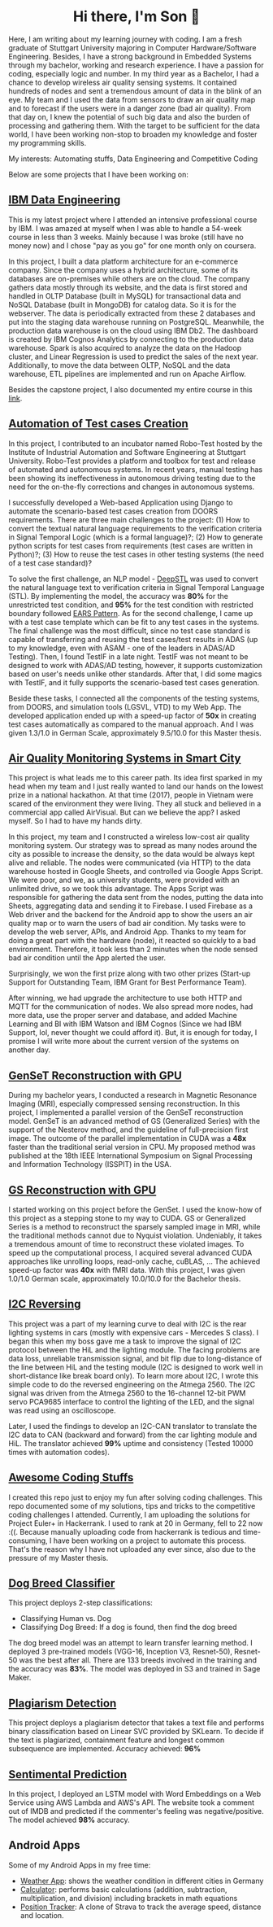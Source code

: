 <h1 align="center">Hi there, I'm Son 👋</h1>

Here, I am writing about my learning journey with coding. I am a fresh graduate of Stuttgart University majoring in Computer Hardware/Software Engineering. Besides, I have a strong background in Embedded Systems through my bachelor, working and research experience. I have a passion for coding, especially logic and number. In my third year as a Bachelor, I had a chance to develop wireless air quality sensing systems. It contained hundreds of nodes and sent a tremendous amount of data in the blink of an eye. My team and I used the data from sensors to draw an air quality map and to forecast if the users were in a danger zone (bad air quality). From that day on, I knew the potential of such big data and also the burden of processing and gathering them. With the target to be sufficient for the data world, I have been working non-stop to broaden my knowledge and foster my programming skills.

My interests: Automating stuffs, Data Engineering and Competitive Coding

Below are some projects that I have been working on:
## [IBM Data Engineering](https://github.com/xzZero/DataEng_IBM/tree/main/13%20-%20Data%20Engineering%20Capstone%20Project)
This is my latest project where I attended an intensive professional course by IBM. I was amazed at myself when I was able to handle a 54-week course in less than 3 weeks. Mainly because I was broke (still have no money now) and I chose "pay as you go" for one month only on coursera. 

In this project, I built a data platform architecture for an e-commerce company. Since the company uses a hybrid architecture, some of its databases are on-premises while others are on the cloud. The company gathers data mostly through its website, and the data is first stored and handled in OLTP Database (built in MySQL) for transactional data and NoSQL Database (built in MongoDB) for catalog data. So it is for the webserver. The data is periodically extracted from these 2 databases and put into the staging data warehouse running on PostgreSQL. Meanwhile, the production data warehouse is on the cloud using IBM Db2. The dashboard is created by IBM Cognos Analytics by connecting to the production data warehouse. Spark is also acquired to analyze the data on the Hadoop cluster, and Linear Regression is used to predict the sales of the next year. Additionally, to move the data between OLTP, NoSQL and the data warehouse, ETL pipelines are implemented and run on Apache Airflow.

Besides the capstone project, I also documented my entire course in this [link](https://github.com/xzZero/DataEng_IBM).
## [Automation of Test cases Creation](https://www.robo-test.ai/)
In this project, I contributed to an incubator named Robo-Test hosted by the Institute of Industrial Automation and Software Engineering at Stuttgart University. Robo-Test provides a platform and toolbox for test and release of automated and autonomous systems. In recent years, manual testing has been showing its ineffectiveness in autonomous driving testing due to the need for the on-the-fly corrections and changes in autonomous systems.

I successfully developed a Web-based Application using Django to automate the scenario-based test cases creation from DOORS requirements. There are three main challenges to the project: (1) How to convert the textual natural language requirements to the verification criteria in Signal Temporal Logic (which is a formal language)?; (2) How to generate python scripts for test cases from requirements (test cases are written in Python)?; (3) How to reuse the test cases in other testing systems (the need of a test case standard)?

To solve the first challenge, an NLP model - [DeepSTL](https://github.com/JieHE-2020/DeepSTL) was used to convert the natural language text to verification criteria in Signal Temporal Language (STL). By implementing the model, the accuracy was **80%** for the unrestricted test condition, and **95%** for the test condition with restricted boundary followed [EARS Pattern](https://alistairmavin.com/ears/). As for the second challenge, I came up with a test case template which can be fit to any test cases in the systems. The final challenge was the most difficult, since no test case standard is capable of transferring and reusing the test cases/test results in ADAS (up to my knowledge, even with ASAM - one of the leaders in ADAS/AD Testing). Then, I found TestIF in a late night. TestIF was not meant to be designed to work with ADAS/AD testing, however, it supports customization based on user's needs unlike other standards. After that, I did some magics with TestIF, and it fully supports the scenario-based test cases generation.

Beside these tasks, I connected all the components of the testing systems, from DOORS, and simulation tools (LGSVL, VTD) to my Web App. The developed application ended up with a speed-up factor of **50x** in creating test cases automatically as compared to the manual approach. And I was given 1.3/1.0 in German Scale, approximately 9.5/10.0 for this Master thesis.

## [Air Quality Monitoring Systems in Smart City](https://vgu.edu.vn/vi/achievements1?title=VGU-EEIT-students-got-the-first-prize-in-Hackathon-contest-2017&id-bai-viet=2735808&pid=CmsHienThiBaiViet_WAR_cmsportlet_INSTANCE_1xni0P8F64Cp&reCall=1)
This project is what leads me to this career path. Its idea first sparked in my head when my team and I just really wanted to land our hands on the lowest prize in a national hackathon. At that time (2017), people in Vietnam were scared of the environment they were living. They all stuck and believed in a commercial app called AirVisual. But can we believe the app? I asked myself. So I had to have my hands dirty.

In this project, my team and I constructed a wireless low-cost air quality monitoring system. Our strategy was to spread as many nodes around the city as possible to increase the density, so the data would be always kept alive and reliable. The nodes were communicated (via HTTP) to the data warehouse hosted in Google Sheets, and controlled via Google Apps Script. We were poor, and we, as university students, were provided with an unlimited drive, so we took this advantage. The Apps Script was responsible for gathering the data sent from the nodes, putting the data into Sheets, aggregating data and sending it to Firebase. I used Firebase as a Web driver and the backend for the Android app to show the users an air quality map or to warn the users of bad air condition. My tasks were to develop the web server, APIs, and Android App. Thanks to my team for doing a great part with the hardware (node), it reacted so quickly to a bad environment. Therefore, it took less than 2 minutes when the node sensed bad air condition until the App alerted the user.

Surprisingly, we won the first prize along with two other prizes (Start-up Support for Outstanding Team, IBM Grant for Best Performance Team). 

After winning, we had upgrade the architecture to use both HTTP and MQTT for the communication of nodes. We also spread more nodes, had more data, use the proper server and database, and added Machine Learning and BI with IBM Watson and IBM Cognos (Since we had IBM Support, lol, never thought we could afford it). But, it is enough for today, I promise I will write more about the current version of the systems on another day.
## [GenSeT Reconstruction with GPU](https://github.com/xzZero/GenSeT-CUDA)
During my bachelor years, I conducted a research in Magnetic Resonance Imaging (MRI), especially compressed sensing reconstruction. In this project, I implemented a parallel version of the GenSeT reconstruction model. GenSeT is an advanced method of GS (Generalized Series) with the support of the Nesterov method, and the guideline of full-precision first image. The outcome of the parallel implementation in CUDA was a **48x** faster than the traditional serial version in CPU. My proposed method was published at the 18th IEEE International Symposium on Signal Processing and Information Technology (ISSPIT) in the USA.
## [GS Reconstruction with GPU](https://github.com/xzZero/GS-CUDA)
I started working on this project before the GenSet. I used the know-how of this project as a stepping stone to my way to CUDA. GS or Generalized Series is a method to reconstruct the sparsely sampled image in MRI, while the traditional methods cannot due to Nyquist violation. Undeniably, it takes a tremendous amount of time to reconstruct these violated images. To speed up the computational process, I acquired several advanced CUDA approaches like unrolling loops, read-only cache, cuBLAS, ... The achieved speed-up factor was **40x** with fMRI data. With this project, I was given 1.0/1.0 German scale, approximately 10.0/10.0 for the Bachelor thesis.
## [I2C Reversing](https://github.com/xzZero/I2C_traceback)
This project was a part of my learning curve to deal with I2C is the rear lighting systems in cars (mostly with expensive cars - Mercedes S class). I began this when my boss gave me a task to improve the signal of I2C protocol between the HiL and the lighting module. The facing problems are data loss, unreliable transmission signal, and bit flip due to long-distance of the line between HiL and the testing module (I2C is designed to work well in short-distance like break board only). To learn more about I2C, I wrote this simple code to do the reversed engineering on the Atmega 2560. The I2C signal was driven from the Atmega 2560 to the 16-channel 12-bit PWM servo PCA9685 interface to control the lighting of the LED, and the signal was read using an oscilloscope. 

Later, I used the findings to develop an I2C-CAN translator to translate the I2C data to CAN (backward and forward) from the car lighting module and HiL. The translator achieved **99%** uptime and consistency (Tested 10000 times with automation codes).
## [Awesome Coding Stuffs](https://github.com/xzZero/Competitive-Coding-)
I created this repo just to enjoy my fun after solving coding challenges. This repo documented some of my solutions, tips and tricks to the competitive coding challenges I attended. Currently, I am uploading the solutions for Project Euler+ in Hackerrank. I used to rank at 20 in Germany, fell to 22 now :((. Because manually uploading code from hackerrank is tedious and time-consuming, I have been working on a project to automate this process. That's the reason why I have not uploaded any ever since, also due to the pressure of my Master thesis. 
## [Dog Breed Classifier](https://github.com/xzZero/Dog_Breed_Classifier)
This project deploys 2-step classifications: 
- Classifying Human vs. Dog
- Classifying Dog Breed: If a dog is found, then find the dog breed

The dog breed model was an attempt to learn transfer learning method. I deployed 3 pre-trained models (VGG-16, Inception V3, Resnet-50), Resnet-50 was the best after all. There are 133 breeds involved in the training and the accuracy was **83%**. The model was deployed in S3 and trained in Sage Maker.
## [Plagiarism Detection](https://github.com/xzZero/Plagiarism_Detection)
This project deploys a plagiarism detector that takes a text file and performs binary classification based on Linear SVC provided by SKLearn. To decide if the text is plagiarized, containment feature and longest common subsequence are implemented. Accuracy achieved: **96%**
## [Sentimental Prediction](https://github.com/xzZero/sentimental_prediction)
In this project, I deployed an LSTM model with Word Embeddings on a Web Service using AWS Lambda and AWS's API. The website took a comment out of IMDB and predicted if the commenter's feeling was negative/positive. The model achieved **98%** accuracy.
## Android Apps
Some of my Android Apps in my free time:
- [Weather App](https://github.com/xzZero/WeatherAppv2): shows the weather condition in different cities in Germany
- [Calculator](https://github.com/xzZero/Calculator): performs basic calculations (addition, subtraction, multiplication, and division) including brackets in math equations
- [Position Tracker](https://github.com/xzZero/Positioning): A clone of Strava to track the average speed, distance and location.

